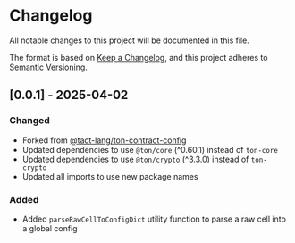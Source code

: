 # Changelog

All notable changes to this project will be documented in this file.

The format is based on [Keep a Changelog](https://keepachangelog.com/en/1.0.0/),
and this project adheres to [Semantic Versioning](https://semver.org/spec/v2.0.0.html).

## [0.0.1] - 2025-04-02

### Changed

-   Forked from [@tact-lang/ton-contract-config](https://github.com/tact-lang/ton-contract-config)
-   Updated dependencies to use `@ton/core` (^0.60.1) instead of `ton-core`
-   Updated dependencies to use `@ton/crypto` (^3.3.0) instead of `ton-crypto`
-   Updated all imports to use new package names

### Added

-   Added `parseRawCellToConfigDict` utility function to parse a raw cell into a global config
